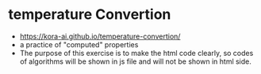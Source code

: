 # temperature Convertion
- https://kora-ai.github.io/temperature-convertion/
- a practice of "computed" properties
- The purpose of this exercise is to make the html code clearly, so codes of algorithms will be shown in js file and will not be shown in html side.

